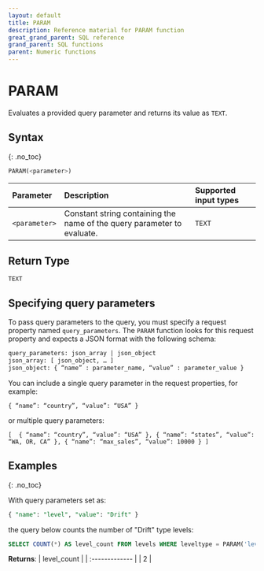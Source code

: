 ```yaml
---
layout: default
title: PARAM
description: Reference material for PARAM function
great_grand_parent: SQL reference
grand_parent: SQL functions
parent: Numeric functions
---
```


# PARAM

Evaluates a provided query parameter and returns its value as `TEXT`.

## Syntax
{: .no_toc}

```sql
PARAM(<parameter>)
```

| Parameter | Description                         |Supported input types |
| :--------- | :----------------------------------- | :---------------------|
| `<parameter>` | Constant string containing the name of the query parameter to evaluate. | `TEXT` |

## Return Type
`TEXT`

## Specifying query parameters
To pass query parameters to the query, you must specify a request property named `query_parameters`.
The `PARAM` function looks for this request property and expects a JSON format with the following schema:

```sql
query_parameters: json_array | json_object
json_array: [ json_object, … ]
json_object: { “name” : parameter_name, “value” : parameter_value }
```

You can include a single query parameter in the request properties, for example: 

`{ “name”: “country”, “value”: “USA” }`


or multiple query parameters:

`[ 
  { “name”: “country”, “value”: “USA” },
  { “name”: “states”, “value”: “WA, OR, CA” },
  { “name”: “max_sales”, “value”: 10000 }
]`

## Examples
{: .no_toc}

With query parameters set as: 
```sql
{ "name": "level", "value": "Drift" }
```

the query below counts the number of "Drift" type levels:
```sql
SELECT COUNT(*) AS level_count FROM levels WHERE leveltype = PARAM('level')
```

**Returns**: 
| level_count   |
| :------------- |
| 2              |
